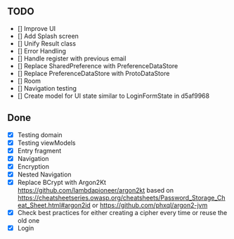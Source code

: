 ## TODO

- [] Improve UI
- [] Add Splash screen
- [] Unify Result class
- [] Error Handling
- [] Handle register with previous email
- [] Replace SharedPreference with PreferenceDataStore
- [] Replace PreferenceDataStore with ProtoDataStore
- [] Room
- [] Navigation testing
- [] Create model for UI state similar to LoginFormState in d5af9968

## Done

- [x] Testing domain
- [x] Testing viewModels
- [x] Entry fragment
- [x] Navigation
- [x] Encryption
- [x] Nested Navigation
- [x] Replace BCrypt with Argon2Kt https://github.com/lambdapioneer/argon2kt based on
  https://cheatsheetseries.owasp.org/cheatsheets/Password_Storage_Cheat_Sheet.html#argon2id or
  https://github.com/phxql/argon2-jvm
- [x] Check best practices for either creating a cipher every time or reuse the old one
- [x] Login